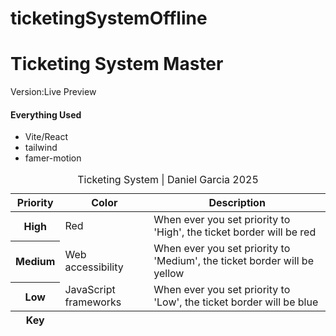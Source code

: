 # ticketingSystemOffline

<h1>Ticketing System Master</h1>

<span>Version:Live Preview</span>

<h4>Everything Used</h4>
<ul>
  <li>
    Vite/React
  </li>
    <li>
    tailwind
  </li>
    <li>
    famer-motion
  </li>
</ul>

<table>
  <caption>
    Ticketing System | Daniel Garcia 2025
  </caption>
  <thead>
    <tr>
      <th scope="col">Priority</th>
      <th scope="col">Color</th>
      <th scope="col">Description</th>
    </tr>
  </thead>
  <tbody>
    <tr>
      <th scope="row">High</th>
      <td>Red</td>
      <td>When ever you set priority to 'High', the ticket border will be red</td>
    </tr>
    <tr>
      <th scope="row">Medium</th>
      <td>Web accessibility</td>
      <td>When ever you set priority to 'Medium', the ticket border will be yellow</td>
    </tr>
    <tr>
      <th scope="row">Low</th>
      <td>JavaScript frameworks</td>
      <td>When ever you set priority to 'Low', the ticket border will be blue</td>
    </tr>
  </tbody>
  <tfoot>
    <tr>
      <th scope="row">Key</th>
    </tr>
  </tfoot>
</table>

<body>






</body>

